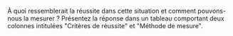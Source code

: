 À quoi ressemblerait la réussite dans cette situation et comment pouvons-nous la mesurer ? Présentez la réponse dans un tableau comportant deux colonnes intitulées "Critères de réussite" et "Méthode de mesure".